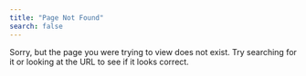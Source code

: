 ```yaml
---
title: "Page Not Found"
search: false
---  
```


Sorry, but the page you were trying to view does not exist. Try searching for it or looking at the URL to see if it looks correct.
